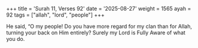 +++
title = 'Surah 11, Verses 92'
date = '2025-08-27'
weight = 1565
ayah = 92
tags = ["allah", "lord", "people"]
+++

He said, “O my people! Do you have more regard for my clan than for Allah, turning your back on Him entirely? Surely my Lord is Fully Aware of what you do.